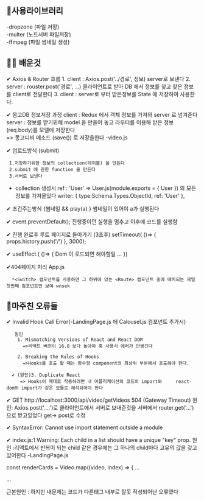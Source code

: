 📕사용라이브러리 
---
-dropzone (파일 저장)
<br>
-multer (노드서버 파일저장)
<br>
-ffmpeg (파일 썸네일 생성)
<br>


👨‍💻 배운것 
---
  ✔ Axios & Router 흐름 
      1. client : Axios.post('../경로', 정보) server로 보낸다 
      2. server  : rouster.post('경로', ...) 클라이언트로 받아 DB 에서 정보를 
          찾고 찾은 정보를 client로 전달한다
      3. client : server로 부터 받은정보를 State 에 저장하여 사용한다.

  ✔ 몽고DB 정보저장 과정 
    client : Redux 에서 객체 정보를 가져와 server 로 넘겨준다 
    server : 정보를 받기위해 model 을 만을어 놓고 라우터를 이용해 받은 정보(req.body)를 모델에 저장한다  
            => 몽고디비 메소드 (save()) 로 저장을한다 -video.js

  ✔ 업로드방식 (submit)
     
     1.저장하기위한 정보의 collection(테이블) 을 만든다 
     2.submit 에 관한 function 을 만든다 
     3.서버로 보낸다 

  * collection 생성시  ref : 'User' => User.js(module.exports = { User }) 의 모든 정보를 가져올있다 
       writer: {
        type:Schema.Types.ObjectId,
        ref: 'User'
    },


  ✔ 조건주는방식 
   {썸네일  &&  play(a) }
   썸네일이 있어야 a가 실행된다   
   

  ✔ event.preventDefault();
   진행중이던 실행을 멈추고 이후에 코드를 실행함  

  ✔ 진행 완료후 루트 페이지로 돌아가기 (3초후)
   setTimeout( ()=> {
                props.history.push('/')
              }, 3000);

  ✔ useEffect ( ()=> { Dom 이 로드되면 해야할일 ... })

  ✔404페이지 처리 
    App.js 
      <Switch>
        <Route exact path="/" component={Home} />
        <Route path="/about" component={About} />
        <Route component={NotFound} />
      </Switch>

      *<Switch> 컴포넌트를 사용하면 그 하위에 있는 <Route> 컴포넌트 중에 매치되는 제일 첫번째 컴포넌트만 보여 wnsek

 🚫마주친 오류들 
 ---
  ✔  Invalid Hook Call Error(-LandingPage.js 에 Calousel.js 컴포넌트 추가시)
       
       원인 
        1. Mismatching Versions of React and React DOM
          =>리액트 버전이 16.8 보다 높아야 훅 사용시 에러가 안생긴다

        2. Breaking the Rules of Hooks
          =>Hooks를 호출 할 때는 함수형 component의 최상위 부분에서 호출해야 한다.

      ✔ (원인)3. Duplicate React
         => Hooks이 제대로 작동하려면 내 어플리케이션의 코드의 import와     react-dom의 import가 같은 모듈로 해석되어야 한다



 ✔ GET http://localhost:3000/api/video/getVideos 504 (Gateway Timeout)
 원인: Axios.post('....')로 클라이언트에서 서버로 보내준것을 
      서버에서  router.get('...') 으로 받고있었다 
       get-> post로 수정 

 ✔ SyntaxError: Cannot use import statement outside a module

  
 ✔ index.js:1 Warning: Each child in a list should have a unique "key" prop.
 원인 :리액트에서 반복이 되는 child 같은 경우에는 그 하나의 child마다 고유의 값을 갖고 있어한다 
 -LandingPage.js 

 const renderCards = Video.map((video, index) => {
   ...
  <Col lg={6} md={8} xs={24} key={index}>
  ...

 근본원인 : 하지만 내문제는 코드가 다른태그 내부로 잘못 작성되어난 오류였다 




 




       